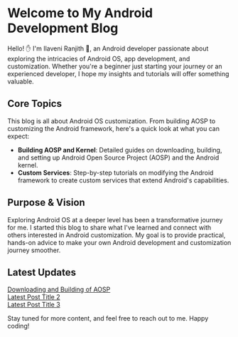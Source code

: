 # Welcome to My Android Development Blog

Hello! ✋ I'm Ilaveni Ranjith :adult:, an Android developer passionate about exploring the intricacies of Android OS, app development, and customization. Whether you're a beginner just starting your journey or an experienced developer, I hope my insights and tutorials will offer something valuable.

## Core Topics

This blog is all about Android OS customization. From building AOSP to customizing the Android framework, here's a quick look at what you can expect:

- **Building AOSP and Kernel**: Detailed guides on downloading, building, and setting up Android Open Source Project (AOSP) and the Android kernel.
- **Custom Services**: Step-by-step tutorials on modifying the Android framework to create custom services that extend Android's capabilities.
<!-- - **Troubleshooting**: Solutions to common and uncommon issues you might face while working with AOSP and the Android kernel.
- **Project Insights**: A look behind the scenes at my personal projects and experiments, sharing techniques and approaches to Android OS customization. -->

## Purpose & Vision

Exploring Android OS at a deeper level has been a transformative journey for me. I started this blog to share what I've learned and connect with others interested in Android customization. My goal is to provide practical, hands-on advice to make your own Android development and customization journey smoother.

## Latest Updates

[Downloading and Building of AOSP](./downloading_and_building/downloading_and_building_aosp.md)  
[Latest Post Title 2](#)  
[Latest Post Title 3](#)  

Stay tuned for more content, and feel free to reach out to me. Happy coding!

